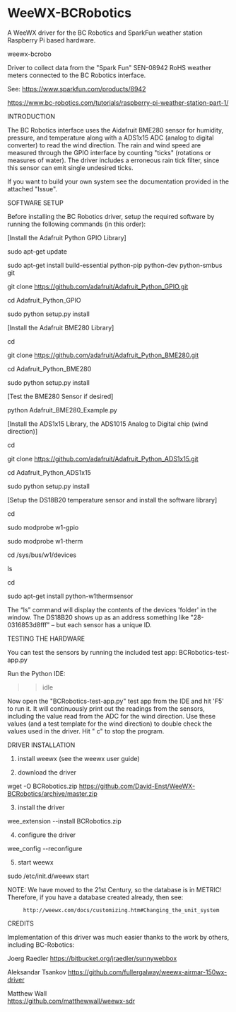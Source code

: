 # WeeWX-BCRobotics
A WeeWX driver for the BC Robotics and SparkFun weather station Raspberry Pi based hardware.

weewx-bcrobo

Driver to collect data from the "Spark Fun" SEN-08942 RoHS weather meters 
connected to the BC Robotics interface.

See:
https://www.sparkfun.com/products/8942

https://www.bc-robotics.com/tutorials/raspberry-pi-weather-station-part-1/

INTRODUCTION

The BC Robotics interface uses the Aidafruit BME280 sensor for humidity, pressure, 
and temperature along with a ADS1x15 ADC (analog to digital converter) to read the 
wind direction. The rain and wind speed are measured through the GPIO interface by 
counting "ticks" (rotations or measures of water). The driver includes a erroneous
rain tick filter, since this sensor can emit single undesired ticks.

If you want to build your own system see the documentation provided in the attached "Issue".

SOFTWARE SETUP

Before installing the BC Robotics driver, setup the required software by running the 
following commands (in this order):

[Install the Adafruit Python GPIO Library]

  sudo apt-get update
  
  sudo apt-get install build-essential python-pip python-dev python-smbus git
  
  git clone https://github.com/adafruit/Adafruit_Python_GPIO.git
  
  cd Adafruit_Python_GPIO
  
  sudo python setup.py install
  

[Install the Adafruit BME280 Library]

  cd
  
  git clone https://github.com/adafruit/Adafruit_Python_BME280.git
  
  cd Adafruit_Python_BME280
  
  sudo python setup.py install
  

[Test the BME280 Sensor if desired]

  python Adafruit_BME280_Example.py
  

[Install the ADS1x15 Library, the ADS1015 Analog to Digital chip (wind direction)]

  cd
  
  git clone https://github.com/adafruit/Adafruit_Python_ADS1x15.git
  
  cd Adafruit_Python_ADS1x15
  
  sudo python setup.py install
  

[Setup the DS18B20 temperature sensor and install the software library]

  cd
  
  sudo modprobe w1-gpio
  
  sudo modprobe w1-therm
  
  cd /sys/bus/w1/devices
  
  ls
  
  cd
  
  sudo apt-get install python-w1thermsensor
  
  
The “ls” command will display the contents of the devices 'folder' in the window. The 
DS18B20 shows up as an address something like "28-0316853d8fff" – but each sensor has 
a unique ID.

TESTING THE HARDWARE

You can test the sensors by running the included test app: BCRobotics-test-app.py

Run the Python IDE:

  >>idle

Now open the "BCRobotics-test-app.py" test app from the IDE and hit 'F5' to run it. It will 
continuously print out the readings from the sensors, including the value read from the ADC 
for the wind direction. Use these values (and a test template for the wind direction) to 
double check the values used in the driver. Hit "<ctrl> c" to stop the program.


DRIVER INSTALLATION

1) install weewx (see the weewx user guide)

2) download the driver

wget -O BCRobotics.zip https://github.com/David-Enst/WeeWX-BCRobotics/archive/master.zip

3) install the driver

wee_extension --install BCRobotics.zip

4) configure the driver

wee_config --reconfigure

5) start weewx

sudo /etc/init.d/weewx start

 NOTE: We have moved to the 21st Century, so the database is in METRIC!
       Therefore, if you have a database created already, then see:

         http://weewx.com/docs/customizing.htm#Changing_the_unit_system

CREDITS

Implementation of this driver was much easier thanks to the work by others, 
including BC-Robotics:

Joerg Raedler
  https://bitbucket.org/jraedler/sunnywebbox

Aleksandar Tsankov
  https://github.com/fullergalway/weewx-airmar-150wx-driver

Matthew Wall    
  https://github.com/matthewwall/weewx-sdr
